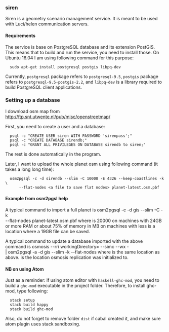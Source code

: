 ### siren

Siren is a geometry scenario management service.
It is meant to be used with Luci/helen communication servers.

#### Requirements

The service is base on PostgreSQL database and its extension PostGIS.
This means that to build and run the service, you need to install those.
On Ubuntu 16.04 I am using following command for this purpose:
```
  sudo apt-get install postgresql postgis libpq-dev
```
Currently, `postgresql` package refers to `postgresql-9.5`,
`postgis` package refers to `postgresql-9.5-postgis-2.2`,
and `libpq-dev` is a library required to build PostgreSQL client applications.


### Setting up a database

I download osm map from http://ftp.snt.utwente.nl/pub/misc/openstreetmap/

First, you need to create a user and a database:
```
  psql -c "CREATE USER siren WITH PASSWORD 'sirenpass';"
  psql -c "CREATE DATABASE sirendb;"
  psql -c "GRANT ALL PRIVILEGES ON DATABASE sirendb to siren;"

```
The rest is done automatically in the program.


Later, I want to upload the whole planet osm using following command (it takes a long long time):
```
  osm2pgsql -c -d sirendb --slim -C 10000 -E 4326 --keep-coastlines -k \
      --flat-nodes <a file to save flat nodes> planet-latest.osm.pbf
```

#### Example from osm2pgsl help

A typical command to import a full planet is
    osm2pgsql -c -d gis --slim -C <cache size> -k \
      --flat-nodes <flat nodes> planet-latest.osm.pbf
where
    <cache size> is 20000 on machines with 24GB or more RAM
      or about 75% of memory in MB on machines with less
    <flat nodes> is a location where a 19GB file can be saved.

A typical command to update a database imported with the above command is
    osmosis --rri workingDirectory=<osmosis dir> --simc --wx - \
      | osm2pgsql -a -d gis --slim -k --flat-nodes <flat nodes>
where
    <flat nodes> is the same location as above.
    <osmosis dir> is the location osmosis replication was initialized to.



#### NB on using Atom

Just as a reminder:
if using atom editor with `haskell-ghc-mod`, you need to build a `ghc-mod` executable
in the project folder.
Therefore, to install ghc-mod, type following:
```
  stack setup
  stack build happy
  stack build ghc-mod
```
Also, do not forget to remove folder `dist` if cabal created it,
and make sure atom plugin uses stack sandboxing.
